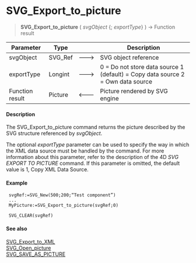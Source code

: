 # SVG_Export_to_picture

>**SVG_Export_to_picture** ( *svgObject* {; *exportType*} ) -> Function result

| Parameter | Type |  | Description |
| --- | --- | --- | --- |
| svgObject | SVG_Ref | &#x1F852; | SVG object reference |
| exportType | Longint | &#x1F852; | 0 = Do not store data source 1 (default) = Copy data source 2 = Own data source |
| Function result | Picture | &#x1F850; | Picture rendered by SVG engine |



#### Description 

The SVG\_Export\_to\_picture command returns the picture described by the SVG structure referenced by *svgObject*.

The optional *exportType* parameter can be used to specify the way in which the XML data source must be handled by the command. For more information about this parameter, refer to the description of the 4D *SVG EXPORT TO PICTURE* command. If this parameter is omitted, the default value is 1, Copy XML Data Source.

#### Example 

```4d
 svgRef:=SVG_New(500;200;“Test component”)
 ...
 MyPicture:=SVG_Export_to_picture(svgRef;0)
 
 SVG_CLEAR(svgRef)
```

#### See also 

[SVG\_Export\_to\_XML](SVG%5FExport%5Fto%5FXML.md)  
[SVG\_Open\_picture](SVG%5FOpen%5Fpicture.md)  
[SVG\_SAVE\_AS\_PICTURE](SVG%5FSAVE%5FAS%5FPICTURE.md)  